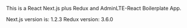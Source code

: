 This is a React Next.js plus Redux and AdminLTE-React Boilerplate App.

Next.js version is: 1.2.3
Redux version: 3.6.0